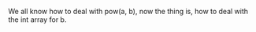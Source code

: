 
We all know how to deal with pow(a, b), now the thing is, how to deal with the int array for b.     

